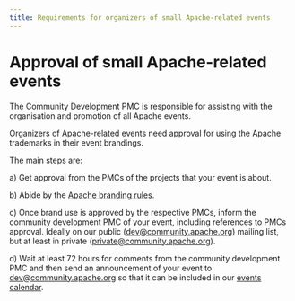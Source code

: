 ```yaml
---
title: Requirements for organizers of small Apache-related events
---
```


# Approval of small Apache-related events

The Community Development PMC is responsible for assisting with the
organisation and promotion of all Apache events. 

Organizers of Apache-related events need approval for using the
Apache trademarks in their event brandings. 

The main steps are:

a) Get approval from the PMCs of the projects that your event is about.

b) Abide by the [Apache branding rules](https://www.apache.org/foundation/marks/events.html).

c) Once brand use is approved by the respective PMCs, inform the community 
development PMC of your event, including references to PMCs approval. 
Ideally on our public (dev@community.apache.org) mailing list,
but at least in private (private@community.apache.org). 

d) Wait at least 72 hours for comments from the community development PMC
and then send an announcement of your event to
dev@community.apache.org so that it can be included in our 
[events calendar](../calendars/).
